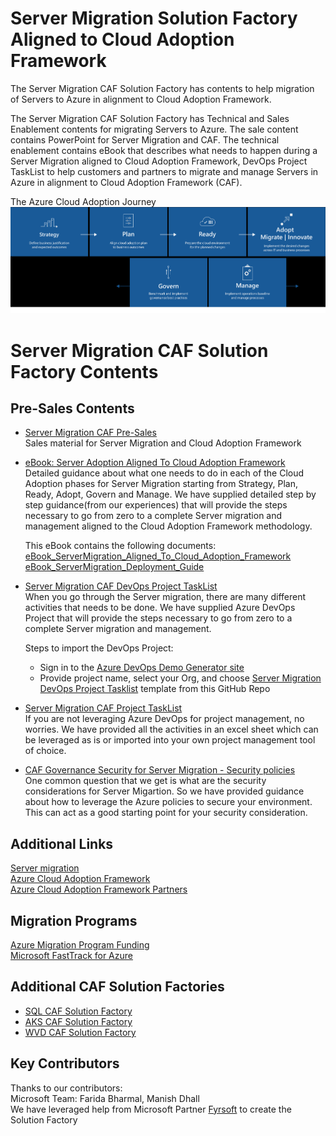 # Server Migration Solution Factory Aligned to Cloud Adoption Framework # 
The Server Migration CAF Solution Factory has contents to help migration of Servers to Azure in alignment to Cloud Adoption Framework. 

The Server Migration CAF Solution Factory has Technical and Sales Enablement contents for migrating Servers to Azure. The sale content contains PowerPoint for Server Migration and CAF. The technical enablement contains eBook that describes what needs to happen during a Server Migration aligned to Cloud Adoption Framework, DevOps Project TaskList to help customers and partners to migrate and manage Servers in Azure in alignment to Cloud Adoption Framework (CAF).  

 The Azure Cloud Adoption Journey
 ![CAF](/CAF.png)

# Server Migration CAF Solution Factory Contents

## Pre-Sales Contents    
 * [Server Migration CAF Pre-Sales](/SalesEnablement/)   
   Sales material for Server Migration and Cloud Adoption Framework

* [eBook: Server Adoption Aligned To Cloud Adoption Framework](/TechnicalEnablement)  
   Detailed guidance about what one needs to do in each of the Cloud Adoption phases for Server Migration starting from Strategy, Plan, Ready, Adopt, Govern and Manage. We have supplied detailed step by step guidance(from our experiences) that will provide the steps necessary to go from zero to a complete Server migration and management aligned to the Cloud Adoption Framework methodology.
   
   This eBook contains the following documents:    
    [eBook_ServerMigration_Aligned_To_Cloud_Adoption_Framework](/TechnicalEnablement/1_eBook_ServerMigration_Aligned_To_Cloud_Adoption_Framework.docx)  
    [eBook_ServerMigration_Deployment_Guide](/TechnicalEnablement/2_eBook_ServerMigration_Deployment_Guide.docx)  
    

*  [Server Migration CAF DevOps Project TaskList](/TechnicalEnablement/ServerMigration_CAF_DevOps_ProjectTaskList.zip)  
    When you go through the Server migration, there are many different activities that needs to be done. We have supplied Azure DevOps Project that will provide the steps necessary to go from zero to a complete Server migration and management. 

    Steps to import the DevOps Project:   
    * Sign in to the [Azure DevOps Demo Generator site](https://azuredevopsdemogenerator.azurewebsites.net/)    
    * Provide project name, select your Org, and choose [Server Migration DevOps Project Tasklist](/TechnicalEnablement/ServerMigration_CAF_DevOps_ProjectTaskList.zip) template from this GitHub Repo 

*  [Server Migration CAF Project TaskList](/TechnicalEnablement/ServerMigration_CAF_Project_TaskList.xlsx)  
   If you are not leveraging Azure DevOps for project management, no worries. We have provided all the activities in an excel sheet which can be leveraged as is or imported into your own project management tool of choice.  

*  [CAF Governance Security for Server Migration - Security policies](/TechnicalEnablement/ServerMigrationSecurityPolicyGuidance)  
   One common question that we get is what are the security considerations for Server Migartion. So we have provided guidance about how to leverage the Azure policies to secure your environment. This can act as a good starting point for your security consideration.   


## Additional Links
 [Server migration](https://docs.microsoft.com/en-us/azure/migrate/)  
 [Azure Cloud Adoption Framework](https://www.microsoft.com/azure/partners/b/enable/cloud-adoption-framework)  
 [Azure Cloud Adoption Framework Partners](https://www.microsoft.com/azure/partners/adopt?filters=all)  

## Migration Programs  
 [Azure Migration Program Funding](https://azure.microsoft.com/en-us/migration/migration-program)   
 [Microsoft FastTrack for Azure](https://azure.microsoft.com/en-us/programs/azure-fasttrack)  

 ## Additional CAF Solution Factories
 * [SQL CAF Solution Factory](https://github.com/Azure/SQL_CAF_SolutionFactory)
 * [AKS CAF Solution Factory](https://github.com/Azure/AKS_CAF_SolutionFactory)
 * [WVD CAF Solution Factory](https://github.com/Azure/CAF_WVD_SolutionFactory)

## Key Contributors  
Thanks to our contributors:  
Microsoft Team: Farida Bharmal, Manish Dhall    
We have leveraged help from Microsoft Partner [Fyrsoft](https://www.fyrsoft.com/) to create the Solution Factory   